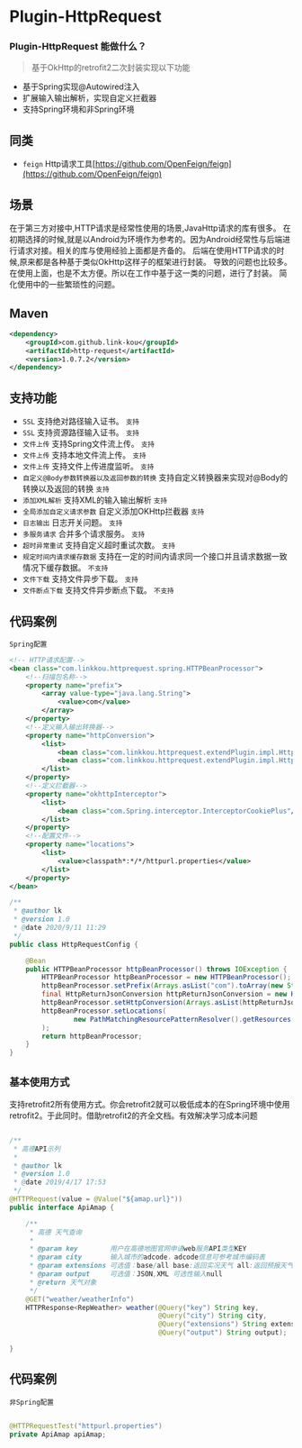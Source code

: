 # Plugin-HttpRequest

### Plugin-HttpRequest 能做什么？

> 基于OkHttp的retrofit2二次封装实现以下功能
- 基于Spring实现@Autowired注入
- 扩展输入输出解析，实现自定义拦截器
- 支持Spring环境和非Spring环境

## 同类

- `feign` Http请求工具[https://github.com/OpenFeign/feign](https://github.com/OpenFeign/feign)


场景
---
在于第三方对接中,HTTP请求是经常性使用的场景,JavaHttp请求的库有很多。
在初期选择的时候,就是以Android为环境作为参考的。因为Android经常性与后端进行请求对接。相关的库与使用经验上面都是齐备的。
后端在使用HTTP请求的时候,原来都是各种基于类似OkHttp这样子的框架进行封装。
导致的问题也比较多。在使用上面，也是不太方便。所以在工作中基于这一类的问题，进行了封装。
简化使用中的一些繁琐性的问题。

Maven
---
```xml
<dependency>
    <groupId>com.github.link-kou</groupId>
    <artifactId>http-request</artifactId>
    <version>1.0.7.2</version>
</dependency>
```

支持功能
---
- `SSL` 支持绝对路径输入证书。 `支持`
- `SSL` 支持资源路径输入证书。 `支持`
- `文件上传` 支持Spring文件流上传。 `支持`
- `文件上传` 支持本地文件流上传。 `支持`
- `文件上传` 支持文件上传进度监听。 `支持`
- `自定义@Body参数转换器以及返回参数的转换`  支持自定义转换器来实现对@Body的转换以及返回的转换 `支持`
- `添加XML解析`  支持XML的输入输出解析 `支持`
- `全局添加自定义请求参数` 自定义添加OKHttp拦截器 `支持`
- `日志输出` 日志开关问题。 `支持`
- `多服务请求` 合并多个请求服务。 `支持`
- `超时异常重试` 支持自定义超时重试次数。 `支持`
- `规定时间内请求缓存数据` 支持在一定的时间内请求同一个接口并且请求数据一致情况下缓存数据。 `不支持`
- `文件下载` 支持文件异步下载。 `支持`
- `文件断点下载` 支持文件异步断点下载。 `不支持`

代码案例
---
`Spring配置`

```xml
<!-- HTTP请求配置-->
<bean class="com.linkkou.httprequest.spring.HTTPBeanProcessor">
    <!--扫描包名称-->
    <property name="prefix">
        <array value-type="java.lang.String">
            <value>com</value>
        </array>
    </property>
    <!--定义输入输出转换器-->
    <property name="httpConversion">
        <list>
            <bean class="com.linkkou.httprequest.extendPlugin.impl.HttpReturnJsonConversion"/>
            <bean class="com.linkkou.httprequest.extendPlugin.impl.HttpReturnXmlConversion"/>
        </list>
    </property>
    <!--定义拦截器-->
    <property name="okhttpInterceptor">
        <list>
            <bean class="com.Spring.interceptor.InterceptorCookiePlus"/>
        </list>
    </property>
    <!--配置文件-->
    <property name="locations">
        <list>
            <value>classpath*:*/*/httpurl.properties</value>
        </list>
    </property>
</bean>
```

```java
/**
 * @author lk
 * @version 1.0
 * @date 2020/9/11 11:29
 */
public class HttpRequestConfig {

    @Bean
    public HTTPBeanProcessor httpBeanProcessor() throws IOException {
        HTTPBeanProcessor httpBeanProcessor = new HTTPBeanProcessor();
        httpBeanProcessor.setPrefix(Arrays.asList("com").toArray(new String[0]));
        final HttpReturnJsonConversion httpReturnJsonConversion = new HttpReturnJsonConversion();
        httpBeanProcessor.setHttpConversion(Arrays.asList(httpReturnJsonConversion));
        httpBeanProcessor.setLocations(
                new PathMatchingResourcePatternResolver().getResources("classpath*:httpurl.properties")
        );
        return httpBeanProcessor;
    }
}

```

`基本使用方式`
---
支持retrofit2所有使用方式。你会retrofit2就可以极低成本的在Spring环境中使用retrofit2。于此同时。借助retrofit2的齐全文档。有效解决学习成本问题

```java

/**
 * 高德API示列
 *
 * @author lk
 * @version 1.0
 * @date 2019/4/17 17:53
 */
@HTTPRequest(value = @Value("${amap.url}"))
public interface ApiAmap {

    /**
     * 高德 天气查询
     *
     * @param key        用户在高德地图官网申请web服务API类型KEY
     * @param city       输入城市的adcode，adcode信息可参考城市编码表
     * @param extensions 可选值：base/all base:返回实况天气 all:返回预报天气 可选性输入null
     * @param output     可选值：JSON,XML 可选性输入null
     * @return 天气对象
     */
    @GET("weather/weatherInfo")
    HTTPResponse<RepWeather> weather(@Query("key") String key,
                                     @Query("city") String city,
                                     @Query("extensions") String extensions,
                                     @Query("output") String output);

}

```

代码案例
---
`非Spring配置`

```java

@HTTPRequestTest("httpurl.properties")
private ApiAmap apiAmap;

```





